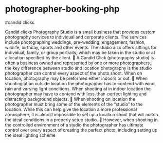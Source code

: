 # photographer-booking-php
#candid clicks.

Candid clicks Photography Studio is a small business that provides custom photography services to individual and corporate clients. The services include photographing weddings, pre-wedding, engagement, fashion, wildlife, birthday, sports and other events. The studio also offers sittings for individual, family, or group portraits, which may be taken in the studio or at a location specified by the client.  A Candid Click (photography studio) is often a business owned and represented by one or more photographers, the key difference between studio and location photography is the studio photographer can control every aspect of the photo shoot. When on location, photography may be preformed either indoors or out.  When shooting at an outside location the photographer has to contend with wind, rain and varying light conditions. When shooting at in indoor location the photographer may have to contend with less-than-perfect lighting and distracting background objects.  When shooting on location the photographer must bring some of the elements of the “studio” to the location. While this can help give the location a more professional atmosphere, it is almost impossible to set up a location shoot that will match the ideal conditions in a properly setup studio.  However, when shooting in the controlled environment of a studio the photographer has ultimate control over every aspect of creating the perfect photo, including setting up the ideal lighting scheme
